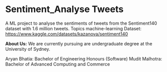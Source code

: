 # Sentiment_Analyse Tweets
A ML project to analyse the sentiments of tweets from the Sentiment140 dataset with 1.6 million tweets.  Topics machine-learning Dataset: https://www.kaggle.com/datasets/kazanova/sentiment140

**About Us:**
We are currently pursuing are undergraduate degree at the University of Sydney.

Aryan Bhatia: Bachelor of Engineering Honours (Software)
Mudit Malhotra: Bachelor of Advanced Computing and Commerce
